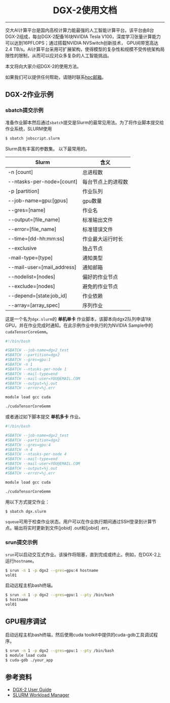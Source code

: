 # <center>DGX-2使用文档<center/>

-------

交大AI计算平台是国内高校计算力能最强的人工智能计算平台。该平台由8台DGX-2组成，每台DGX-2配备16块NVIDIA Tesla V100，深度学习张量计算能力可以达到16PFLOPS；通过搭载NVIDIA NVSwitch创新技术， GPU间带宽高达 2.4 TB/s。AI计算平台采用可扩展架构，使得模型的复杂性和规模不受传统架构局限性的限制，从而可以应对众多复杂的人工智能挑战。

本文将向大家介绍DGX-2的使用方法。

如果我们可以提供任何帮助，请随时联系[hpc邮箱](hpc@sjtu.edu.cn)。

## DGX-2作业示例

### sbatch提交示例

准备作业脚本然后通过`sbatch`提交是Slurm的最常见用法。为了将作业脚本提交给作业系统，SLURM使用

```bash
$ sbatch jobscript.slurm
```

Slurm具有丰富的参数集。 以下最常用的。

| Slurm | 含义 |
| ---- | ---- |
| -n [count] | 总进程数 |
| --ntasks-per-node=[count] | 每台节点上的进程数 | 
| -p [partition] | 作业队列 |
| --job-name=gpu:[gpus] | gpu数量 | 
| --gres=[name] | 作业名 | 
| --output=[file_name] | 标准输出文件 |
| --error=[file_name] | 标准错误文件 | 
| --time=[dd-hh\:mm\:ss] | 作业最大运行时长 |
| --exclusive | 独占节点 |
| -mail-type=[type] | 通知类型 | 
| --mail-user=[mail_address] | 通知邮箱 |
| --nodelist=[nodes] | 偏好的作业节点 | 
| --exclude=[nodes] | 避免的作业节点 | 
| --depend=[state:job_id] | 作业依赖 | 
| --array=[array_spec] | 序列作业 | 

这是一个名为`dgx.slurm`的 **单机单卡** 作业脚本，该脚本向dgx2队列申请1块GPU，并在作业完成时通知。在此示例作业中执行的为NVIDIA Sample中的`cudaTensorCoreGemm`。

```bash
#!/bin/bash

#SBATCH --job-name=dgx2_test
#SBATCH --partition=dgx2
#SBATCH --gres=gpu:1
#SBATCH -n 1
#SBATCH --ntasks-per-node 1
#SBATCH --mail-type=end
#SBATCH --mail-user=YOU@EMAIL.COM
#SBATCH --output=%j.out
#SBATCH --error=%j.err

module load gcc cuda

./cudaTensorCoreGemm
```

或者通过如下脚本提交 **单机多卡** 作业。

```bash
#!/bin/bash

#SBATCH --job-name=dgx2_test
#SBATCH --partition=dgx2
#SBATCH --gres=gpu:4
#SBATCH -n 4
#SBATCH --ntasks-per-node 4
#SBATCH --mail-type=end
#SBATCH --mail-user=YOU@EMAIL.COM
#SBATCH --output=%j.out
#SBATCH --error=%j.err

module load gcc cuda

./cudaTensorCoreGemm
```

用以下方式提交作业：

```bash
$ sbatch dgx.slurm
```

`squeue`可用于检查作业状态。用户可以在作业执行期间通过SSH登录到计算节点。输出将实时更新到文件[jobid] .out和[jobid] .err。

### srun提交示例

`srun`可以启动交互式作业。该操作将阻塞，直到完成或终止。例如，在DGX-2上运行`hostname`。

```bash
$ srun -n 1 -p dgx2 --gres=gpu:4 hostname
vol01
```

启动远程主机bash终端。

```bash
$ srun -n 1 -p dgx2 --gres=gpu:1 --pty /bin/bash
$ hostname
vol01
```

## GPU程序调试

启动远程主机bash终端，然后使用cuda toolkit中提供的cuda-gdb工具调试程序。

```bash
$ srun -n 1 -p dgx2 --gres=gpu:1 --pty /bin/bash
$ module load cuda
$ cuda-gdb ./your_app
```

## 参考资料
 - [DGX-2 User Guide](https://docs.nvidia.com/dgx/pdf/dgx2-user-guide.pdf)
 - [SLURM Workload Manager](http://slurm.schedmd.com)